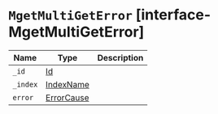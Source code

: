 # `MgetMultiGetError` [interface-MgetMultiGetError]

| Name | Type | Description |
| - | - | - |
| `_id` | [Id](./Id.md) | &nbsp; |
| `_index` | [IndexName](./IndexName.md) | &nbsp; |
| `error` | [ErrorCause](./ErrorCause.md) | &nbsp; |
